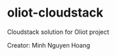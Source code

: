 oliot-cloudstack
================

Cloudstack solution for Oliot project

Creator: Minh Nguyen Hoang
